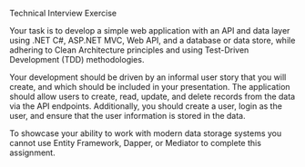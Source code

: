 Technical Interview Exercise

Your task is to develop a simple web application with an API and data layer using .NET C#, ASP.NET MVC, Web API, and a database or data store, while adhering to Clean Architecture principles and using Test-Driven Development (TDD) methodologies.

Your development should be driven by an informal user story that you will create, and which should be included in your presentation. The application should allow users to create, read, update, and delete records from the data via the API endpoints. Additionally, you should create a user, login as the user, and ensure that the user information is stored in the data.
 
To showcase your ability to work with modern data storage systems you cannot use Entity Framework, Dapper, or Mediator to complete this assignment.
 
